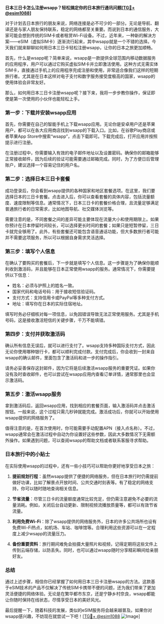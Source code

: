 **日本三日卡怎么注册wsapp？轻松搞定你的日本旅行通讯问题[[TG💪+ @esim1088](https://t.me/s/esim1088)]**

对于计划去日本旅行的朋友来说，网络连接是必不可少的一部分。无论是导航、翻译还是与家人朋友保持联系，稳定的网络都至关重要。而说到日本的通信服务，大家可能会想到传统的SIM卡或者租赁Wi-Fi设备。不过，近年来，一种新的解决方案——eSIM（虚拟SIM卡）逐渐流行起来，其中wsapp就是一个不错的选择。今天我们就来聊聊如何用日本三日卡轻松注册wsapp，让你的日本之旅更加顺畅。

首先，什么是wsapp呢？简单来说，wsapp是一款提供全球范围内移动数据服务的应用程序，用户可以通过它购买虚拟SIM卡并立即激活使用。这种方式无需实体SIM卡，直接通过手机上的应用程序完成注册和使用，非常适合像我们这样的短期旅行者。尤其是在日本这样对电子支付和数字服务接受度极高的国家，wsapp的使用体验会非常友好。

那么，如何用日本三日卡注册wsapp呢？接下来，我将一步步教你操作，保证即使是第一次使用的小伙伴也能轻松上手。

### 第一步：下载并安装wsapp应用

首先，你需要在自己的智能手机上下载wsapp应用。无论你是安卓用户还是苹果用户，都可以在各大应用商店找到wsapp的下载入口。比如，在谷歌Play商店或者苹果App Store中搜索“wsapp”，点击下载即可。下载完成后，打开应用并按照提示进行注册。

在注册过程中，你需要输入有效的电子邮件地址以及设置密码。确保你的邮箱能够正常接收邮件，因为后续的验证可能需要通过邮箱完成。同时，为了方便日后管理账户，建议选择一个容易记住的用户名。

### 第二步：选择日本三日卡套餐

成功登录后，你会看到wsapp提供的各种国家和地区套餐选项。在这里，我们要选择日本的三日卡套餐。点击进入后，你可以查看套餐的具体内容，包括流量额度、速度限制等信息。通常情况下，日本三日卡的套餐价格合理，且流量足够满足普通旅行者的日常需求，比如地图导航、社交媒体浏览等。

需要注意的是，不同套餐之间的差异可能主要体现在流量大小和使用期限上。如果你预计在日本停留时间较长，可以选择更长时间的套餐；如果只是短暂停留，三日卡就完全够用了。此外，有些套餐还可能包含语音通话功能，但大多数旅行者可能并不需要这项服务，所以可以根据自身需求灵活选择。

### 第三步：填写个人信息

在确认了要购买的套餐后，下一步就是填写个人信息。这一步骤是为了确保你能顺利收到激活码，并且能够在日本正常使用wsapp的服务。通常情况下，你需要提供以下信息：

- 姓名：必须与护照上的姓名一致。
- 国家代码和电话号码：用于接收短信验证码。
- 支付方式：支持信用卡或PayPal等多种支付方式。
- 地址：填写你在日本的实际住宿地址。

填写时务必仔细核对每一项信息，以免因错误导致无法正常使用服务。尤其是手机号码，这是接收激活短信的关键步骤，千万不能填错。

### 第四步：支付并获取激活码

确认所有信息无误后，就可以进行支付了。wsapp支持多种国际支付方式，因此无论你使用哪种银行卡，都可以顺利完成付款。支付完成后，你会收到一封来自wsapp的确认邮件，里面包含了激活码和进一步的操作指引。

请务必妥善保存这封邮件，因为它将是后续激活wsapp服务的重要凭证。如果你没有及时查收邮件，也可以尝试在wsapp应用内查看订单详情，通常那里也会显示激活码。

### 第五步：激活wsapp服务

拿到激活码后，返回wsapp应用，找到相应的套餐页面，输入激活码并点击激活按钮。一般来说，这个过程只需几秒钟就能完成。激活成功后，你就可以开始使用wsapp提供的网络服务了。

值得注意的是，在首次使用时，你可能需要手动配置APN（接入点名称）。不过，wsapp通常会在激活过程中自动为你设置好这些参数，因此大多数情况下无需额外操作。如果遇到问题，可以查阅wsapp的帮助文档或者联系客服寻求帮助。

### 日本旅行中的小贴士

在实际使用wsapp的过程中，还有一些小技巧可以帮助你更好地享受日本之旅：

1. **提前规划行程**：虽然wsapp提供了便捷的网络服务，但在日本旅行时仍需提前做好功课，比如了解景点开放时间、公共交通时刻表等。有了稳定的网络支持，你可以随时随地查询相关信息。
   
2. **节省流量**：尽管三日卡的流量额度通常比较充足，但仍需注意避免不必要的流量消耗。例如，关闭后台自动更新、限制视频流播放质量等，都可以有效节省流量。

3. **利用免费Wi-Fi**：除了wsapp提供的网络服务外，日本的许多公共场所也设有免费Wi-Fi热点，如机场、车站、咖啡馆等。合理利用这些资源可以在一定程度上减少wsapp的流量压力。

4. **备份重要资料**：旅行期间难免会拍摄大量照片和视频，记得定期将这些文件上传到云端存储，以防丢失。同时，也可以通过wsapp随时分享精彩瞬间给亲朋好友。

### 总结

通过上述步骤，相信你已经掌握了如何用日本三日卡注册wsapp的方法。这款基于eSIM技术的产品不仅解决了传统SIM卡携带不便的问题，还为我们带来了更加灵活便捷的网络体验。无论是在繁华都市东京，还是宁静乡村奈良，wsapp都能让你随时保持在线状态，尽情享受日本的美好风光。

最后提醒一下，随着科技的发展，类似的eSIM服务将会越来越普及。如果你对wsapp感兴趣，不妨现在就尝试一下吧！[[TG💪+ @esim1088](https://t.me/s/esim1088) ![Image](https://i.postimg.cc/4NQfJmqS/Snipaste-2025-05-13-00-14-12.png)]